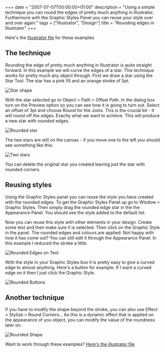 +++
date = "2007-07-07T00:00:00+01:00"
description = "Using a simple technique you can round the edges of pretty much anything in Illustrator. Furthermore with the Graphic Styles Panel you can reuse your style over and over again."
tags = ["Illustrator", "Design"]
title = "Rounding edges in Illustrator"
+++

Here's the [Illustrator file][1] for these examples

## The technique

Rounding the edge of pretty much anything in Illustrator is quite straight
forward. In this example we will curve the edges of a star. This technique works
for pretty much any object through. First we draw a star using the Star Tool.
The star has a pink fill and an orange stroke of 5pt.

![Star shape][2]

With the star selected go to Object > Path > Offset Path. In the dialog box turn
on the Preview option so you can see how it is going to turn out. Select an
offset of 3pt and choose Round for the Joins. This is the crucial bit - it will
round off the edges. Exactly what we want to achieve. This will produce a new
star with rounded edges.

![Rounded star][3]

The two stars are still on the canvas - if you move one to the left you should
see something like this:

![Two stars][4]

You can delete the original star you created leaving just the star with rounded
corners.

## Reusing styles

Using the Graphic Styles panel you can reuse the style you have created with the
rounded edges. To get the Graphic Styles Panel up go to Window > Graphic Styles.
Then simply drag the rounded edge star in the the Appearance Panel. You should
see the style added to the default list.

Now you can reuse this style with other elements in your design. Create some
text and then make sure it is selected. Then click on the Graphic Style in the
panel. The rounded edges and colours are applied. Not happy with how it has come
out? You can still edit it through the Appearance Panel. In this example I
reduced the stroke a little.

![Rounded Edges on Text][5]

With the style in your Graphic Styles box it is pretty easy to give a curved
edge to almost anything. Here's a button for example. If I want a curved edge on
it then I just click the Graphic Style.

![Rounded Buttons][6]

## Another technique

If you have to modify the shape beyond the stroke, you can also use Effect >
Stylize > Round Corners… As this is a dynamic effect that is applied on the
appearance of you object, you can modify the value of the roundness later on.

![Rounded Shape][7]

Want to work through these examples? [Here's the illustrator file][1]

[1]: /downloads/curved_edges.ai
[2]: /images/articles/star.png
[3]: /images/articles/rounded_star.png
[4]: /images/articles/two_stars.png
[5]: /images/articles/text_curved.png
[6]: /images/articles/curved_button.png
[7]: /images/articles/round-shape-effect.png
